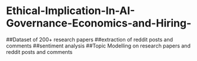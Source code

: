 # Ethical-Implication-In-AI-Governance-Economics-and-Hiring-
##Dataset of 200+ research papers
##extraction of reddit posts and comments
##sentiment analysis
##Topic Modelling on research papers and reddit posts and comments

